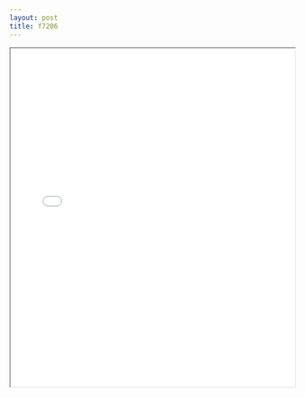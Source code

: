 ```yaml
---
layout: post
title: f7206
---
```


<div class="pdf-container">
<iframe src="/ea/assets/pdfs/misc/f7206.pdf" height="600" width="100%" allowFullScreen="true"></iframe>
</div>

